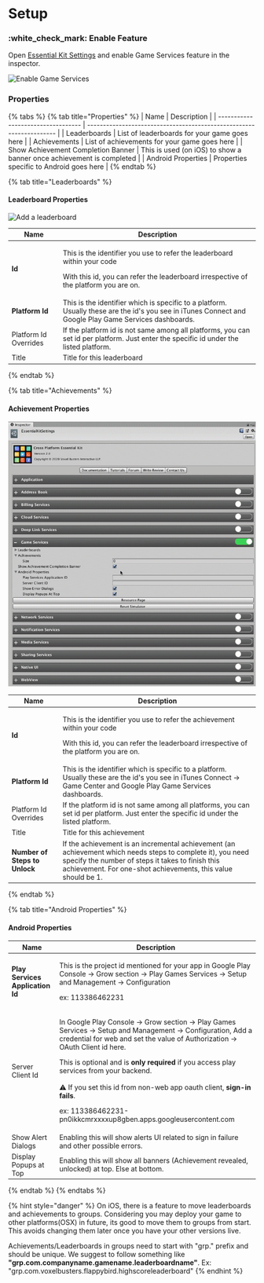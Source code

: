 # Setup

### :white\_check\_mark: Enable Feature

Open [Essential Kit Settings](../../../plugin-overview/settings.md) and enable Game Services feature in the inspector.

![Enable Game Services](../../../.gitbook/assets/EnableGameServices.gif)

### Properties

{% tabs %}
{% tab title="Properties" %}
| Name                               | Description                                                          |
| ---------------------------------- | -------------------------------------------------------------------- |
| Leaderboards                       | List of leaderboards for your game goes here                         |
| Achievements                       | List of achievements for your game goes here                         |
| Show Achievement Completion Banner | This is used (on iOS) to show a banner once achievement is completed |
| Android Properties                 | Properties specific to Android goes here                             |
{% endtab %}

{% tab title="Leaderboards" %}
#### Leaderboard Properties

![Add a leaderboard](../../../.gitbook/assets/GameServicesAddLeaderboard.gif)

| Name                  | Description                                                                                                                                                                |
| --------------------- | -------------------------------------------------------------------------------------------------------------------------------------------------------------------------- |
| **Id**                | <p>This is the identifier you use to refer the leaderboard within your code</p><p>With this id, you can refer the leaderboard irrespective of the platform you are on.</p> |
| **Platform Id**       | This is the identifier which is specific to a platform. Usually these are the id's you see in iTunes Connect and Google Play Game Services dashboards.                     |
| Platform Id Overrides | If the platform id is not same among all platforms, you can set id per platform. Just enter the specific id under the listed platform.                                     |
| Title                 | Title for this leaderboard                                                                                                                                                 |
{% endtab %}

{% tab title="Achievements" %}
#### Achievement Properties

![Add an Achievement](../../../.gitbook/assets/GameServicesAddAchievement.gif)

| Name                          | Description                                                                                                                                                                                                                      |
| ----------------------------- | -------------------------------------------------------------------------------------------------------------------------------------------------------------------------------------------------------------------------------- |
| **Id**                        | <p>This is the identifier you use to refer the achievement within your code</p><p>With this id, you can refer the leaderboard irrespective of the platform you are on.</p>                                                       |
| **Platform Id**               | This is the identifier which is specific to a platform. Usually these are the id's you see in iTunes Connect -> Game Center and Google Play Game Services dashboards.                                                            |
| Platform Id Overrides         | If the platform id is not same among all platforms, you can set id per platform. Just enter the specific id under the listed platform.                                                                                           |
| Title                         | Title for this achievement                                                                                                                                                                                                       |
| **Number of Steps to Unlock** | If the achievement is an incremental achievement (an achievement which needs steps to complete it), you need specify the number of steps it takes to finish this achievement. For one-shot achievements, this value should be 1. |
{% endtab %}

{% tab title="Android Properties" %}
#### Android Properties

| Name                             | Description                                                                                                                                                                                                                                                                                                                                                                                                                                                                                                                                                              |
| -------------------------------- | ------------------------------------------------------------------------------------------------------------------------------------------------------------------------------------------------------------------------------------------------------------------------------------------------------------------------------------------------------------------------------------------------------------------------------------------------------------------------------------------------------------------------------------------------------------------------ |
| **Play Services Application Id** | <p>This is the project id mentioned for your app in Google Play Console ->  Grow section -> Play Games Services -> Setup and Management -> Configuration</p><p>ex: 113386462231</p>                                                                                                                                                                                                                                                                                                                                                                                      |
| Server Client Id                 | <p>In Google Play Console ->  Grow section -> Play Games Services -> Setup and Management -> Configuration, Add a credential for web and set the value of Authorization -> OAuth Client id here.</p><p></p><p>This is optional and is <strong>only required</strong> if you access play services from your backend. <br><br> <span data-gb-custom-inline data-tag="emoji" data-code="26a0">⚠️</span> If you set this id from non-web app oauth client, <strong>sign-in fails</strong>.</p><p></p><p>ex: 113386462231-pn0ikkcmrxxxxup8gben.apps.googleusercontent.com</p> |
| Show Alert Dialogs               | Enabling this will show alerts UI related to sign in failure and other possible errors.                                                                                                                                                                                                                                                                                                                                                                                                                                                                                  |
| Display Popups at Top            | Enabling this will show all banners (Achievement revealed, unlocked) at top. Else at bottom.                                                                                                                                                                                                                                                                                                                                                                                                                                                                             |
{% endtab %}
{% endtabs %}

{% hint style="danger" %}
On iOS, there is a feature to move leaderboards and achievements to groups. Considering you may deploy your game to other platforms(OSX) in future, its good to move them to groups from start. This avoids changing them later once you have your other versions live.

Achievements/Leaderboards  in groups need to start with "grp." prefix and should be unique. We suggest to follow something like **"grp.com.companyname.gamename.leaderboardname"**. Ex: "grp.com.voxelbusters.flappybird.highscoreleaderboard"
{% endhint %}

